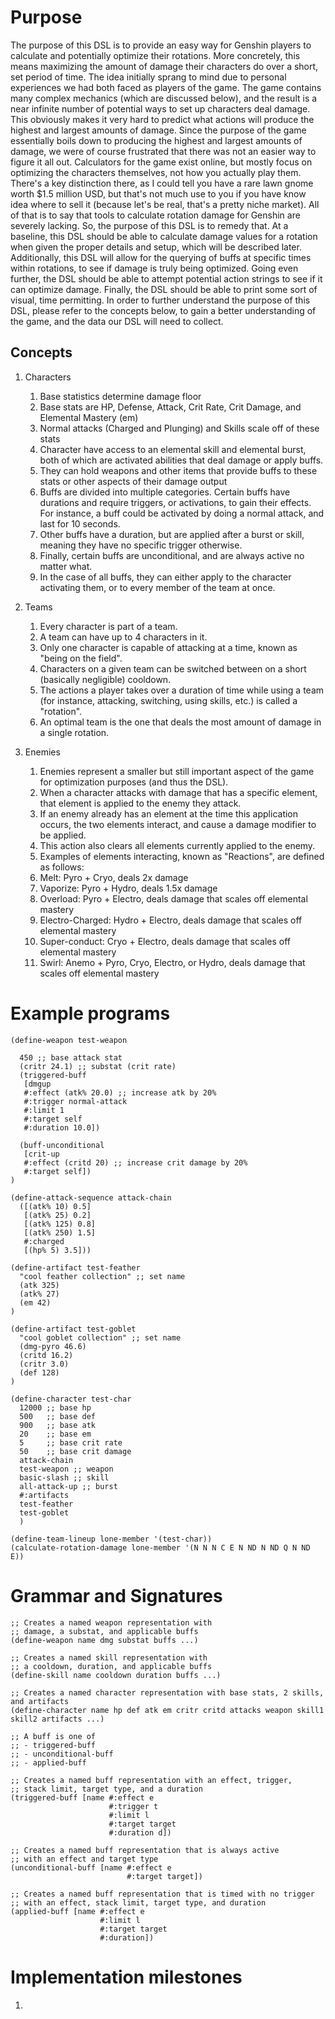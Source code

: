 # Purpose
The purpose of this DSL is to provide an easy way for Genshin players to calculate and potentially
optimize their rotations. More concretely, this means maximizing the amount of damage their characters
do over a short, set period of time. The idea initially sprang to mind due to personal experiences we
had both faced as players of the game. The game contains many complex mechanics (which are discussed below),
and the result is a near infinite number of potential ways to set up characters deal damage. This obviously
makes it very hard to predict what actions will produce the highest and largest amounts of damage. Since
the purpose of the game essentially boils down to producing the highest and largest amounts of damage, we were
of course frustrated that there was not an easier way to figure it all out. Calculators for the game exist online,
but mostly focus on optimizing the characters themselves, not how you actually play them. There's a key distinction there,
as I could tell you have a rare lawn gnome worth $1.5 million USD, but that's not much use to you if you
have know idea where to sell it (because let's be real, that's a pretty niche market). All of that is to say 
that tools to calculate rotation damage for Genshin are severely lacking. So, the purpose of this DSL is to remedy
that. At a baseline, this DSL should be able to calculate damage values for a rotation when given the proper details
and setup, which will be described later. Additionally, this DSL will allow for the querying of buffs at specific times
within rotations, to see if damage is truly being optimized. Going even further, the DSL should be able to attempt potential
action strings to see if it can optimize damage. Finally, the DSL should be able to print some sort of visual, time permitting.
In order to further understand the purpose of this DSL, please refer to the concepts below, to gain a better understanding
of the game, and the data our DSL will need to collect.

## Concepts
1. Characters
   1. Base statistics determine damage floor
   2. Base stats are HP, Defense, Attack, Crit Rate, Crit Damage, and Elemental Mastery (em) 
   2. Normal attacks (Charged and Plunging) and Skills scale off of these stats
   3. Character have access to an elemental skill and elemental burst, both of which are activated abilities that deal damage or apply buffs.
   4. They can hold weapons and other items that provide buffs to these stats or other aspects of their damage output
   5. Buffs are divided into multiple categories. Certain buffs have durations and require triggers, or activations, to gain their effects.
   For instance, a buff could be activated by doing a normal attack, and last for 10 seconds.
   6. Other buffs have a duration, but are applied after a burst or skill, meaning they have no specific trigger otherwise.
   7. Finally, certain buffs are unconditional, and are always active no matter what.
   8. In the case of all buffs, they can either apply to the character activating them, or to every member of the team at once.
   
2. Teams
   1. Every character is part of a team.
   2. A team can have up to 4 characters in it.
   3. Only one character is capable of attacking at a time, known as "being on the field".
   4. Characters on a given team can be switched between on a short (basically negligible) cooldown.
   5. The actions a player takes over a duration of time while using a team (for instance, attacking, switching, using skills, etc.)
   is called a "rotation".
   6. An optimal team is the one that deals the most amount of damage in a single rotation.
3. Enemies
   1. Enemies represent a smaller but still important aspect of the game for optimization purposes (and thus the DSL).
   2. When a character attacks with damage that has a specific element, that element is applied to the enemy they attack.
   3. If an enemy already has an element at the time this application occurs, the two elements interact, and cause a damage modifier to be applied.
   4. This action also clears all elements currently applied to the enemy.
   5. Examples of elements interacting, known as "Reactions", are defined as follows:
   6. Melt: Pyro + Cryo, deals 2x damage
   7. Vaporize: Pyro + Hydro, deals 1.5x damage
   8. Overload: Pyro + Electro, deals damage that scales off elemental mastery
   9. Electro-Charged: Hydro + Electro, deals damage that scales off elemental mastery
   10. Super-conduct: Cryo + Electro, deals damage that scales off elemental mastery
   11. Swirl: Anemo + Pyro, Cryo, Electro, or Hydro, deals damage that scales off elemental mastery

# Example programs

```
(define-weapon test-weapon
  
  450 ;; base attack stat
  (critr 24.1) ;; substat (crit rate)
  (triggered-buff
   [dmgup
   #:effect (atk% 20.0) ;; increase atk by 20%
   #:trigger normal-attack
   #:limit 1
   #:target self  
   #:duration 10.0])
  
  (buff-unconditional
   [crit-up
   #:effect (critd 20) ;; increase crit damage by 20%
   #:target self]) 
)

(define-attack-sequence attack-chain
  ([(atk% 10) 0.5]
   [(atk% 25) 0.2]
   [(atk% 125) 0.8]
   [(atk% 250) 1.5]
   #:charged
   [(hp% 5) 3.5]))

(define-artifact test-feather
  "cool feather collection" ;; set name
  (atk 325)
  (atk% 27)
  (em 42)
)

(define-artifact test-goblet
  "cool goblet collection" ;; set name
  (dmg-pyro 46.6)
  (critd 16.2)
  (critr 3.0)
  (def 128)
)

(define-character test-char
  12000 ;; base hp
  500   ;; base def
  900   ;; base atk
  20    ;; base em
  5     ;; base crit rate
  50    ;; base crit damage
  attack-chain
  test-weapon ;; weapon
  basic-slash ;; skill
  all-attack-up ;; burst
  #:artifacts
  test-feather
  test-goblet
  )

(define-team-lineup lone-member '(test-char))
(calculate-rotation-damage lone-member '(N N N C E N ND N ND Q N ND E))

```


# Grammar and Signatures
```
;; Creates a named weapon representation with
;; damage, a substat, and applicable buffs
(define-weapon name dmg substat buffs ...)

;; Creates a named skill representation with
;; a cooldown, duration, and applicable buffs
(define-skill name cooldown duration buffs ...)

;; Creates a named character representation with base stats, 2 skills, and artifacts
(define-character name hp def atk em critr critd attacks weapon skill1 skill2 artifacts ...)

;; A buff is one of
;; - triggered-buff
;; - unconditional-buff
;; - applied-buff

;; Creates a named buff representation with an effect, trigger,
;; stack limit, target type, and a duration
(triggered-buff [name #:effect e
                      #:trigger t
                      #:limit l
                      #:target target
                      #:duration d])
                      
;; Creates a named buff representation that is always active
;; with an effect and target type
(unconditional-buff [name #:effect e
                          #:target target])

;; Creates a named buff representation that is timed with no trigger
;; with an effect, stack limit, target type, and duration
(applied-buff [name #:effect e
                    #:limit l
                    #:target target
                    #:duration])
```



# Implementation milestones

1.
